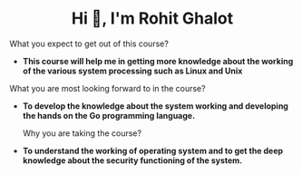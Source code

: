 <h1 align="center">Hi 👋, I'm Rohit Ghalot</h1>

What you expect to get out of this course?
- **This course will help me in getting more knowledge about the working of the various system processing such as Linux and Unix**

What you are most looking forward to in the course?
- **To develop the knowledge about the system working and developing the hands on the Go programming language.**

  Why you are taking the course?
- **To understand the working of operating system and to get the deep knowledge about the security functioning of the system.**

